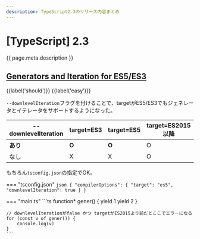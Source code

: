 ```yaml
---
description: TypeScript2.3のリリース内容まとめ
---
```


# [TypeScript] 2.3

{{ page.meta.description }}

## [Generators and Iteration for ES5/ES3]

[Generators and Iteration for ES5/ES3]: https://www.typescriptlang.org/docs/handbook/release-notes/typescript-2-3.html#generators-and-iteration-for-es5es3

{{label('should')}} {{label('easy')}} 

`--downlevelIteration`フラグを付けることで、targetがES5/ES3でもジェネレータとイテレータをサポートするようになった。

| --downlevelIteration        | target=ES3 | target=ES5 | target=ES2015以降 |
| --------------------------- | ---------- | ---------- | ----------------- |
| **あり**                    | **O**      | **O**      | O                 |
| なし                        | X          | X          | O                 |

もちろん`tsconfig.json`の指定でOK。

=== "tsconfig.json"
    ```json
    {
      "compilerOptions": {
        "target": "es5",
        "downlevelIteration": true
      }
    }
    ```

=== "main.ts"
    ```ts
    function* gener() {
        yield 1
        yield 2
    }

    // downlevelIterationがfalse かつ targetがES2015より前だとここでエラーになる
    for (const v of gener()) {
        console.log(v)
    }
    ```

